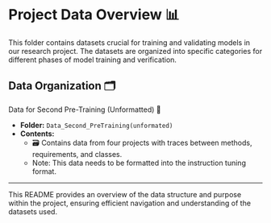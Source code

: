 
# Project Data Overview 📊

This folder contains datasets crucial for training and validating models in our research project. The datasets are organized into specific categories for different phases of model training and verification.

## Data Organization 🗂️

Data for Second Pre-Training (Unformatted) 🧩
- **Folder:** `Data_Second_PreTraining(unformated)`
- **Contents:**
  - 🗃️ Contains data from four projects with traces between methods, requirements, and classes.
  - Note: This data needs to be formatted into the instruction tuning format.

---

This README provides an overview of the data structure and purpose within the project, ensuring efficient navigation and understanding of the datasets used.
